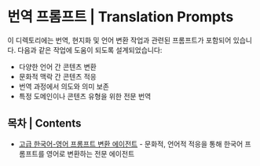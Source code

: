# 번역 프롬프트 | Translation Prompts

이 디렉토리에는 번역, 현지화 및 언어 변환 작업과 관련된 프롬프트가 포함되어 있습니다. 다음과 같은 작업에 도움이 되도록 설계되었습니다:

- 다양한 언어 간 콘텐츠 변환
- 문화적 맥락 간 콘텐츠 적응
- 번역 과정에서 의도와 의미 보존
- 특정 도메인이나 콘텐츠 유형을 위한 전문 번역

## 목차 | Contents

- [고급 한국어-영어 프롬프트 변환 에이전트](고급_한국어_영어_프롬프트_변환_에이전트.md) - 문화적, 언어적 적응을 통해 한국어 프롬프트를 영어로 변환하는 전문 에이전트

